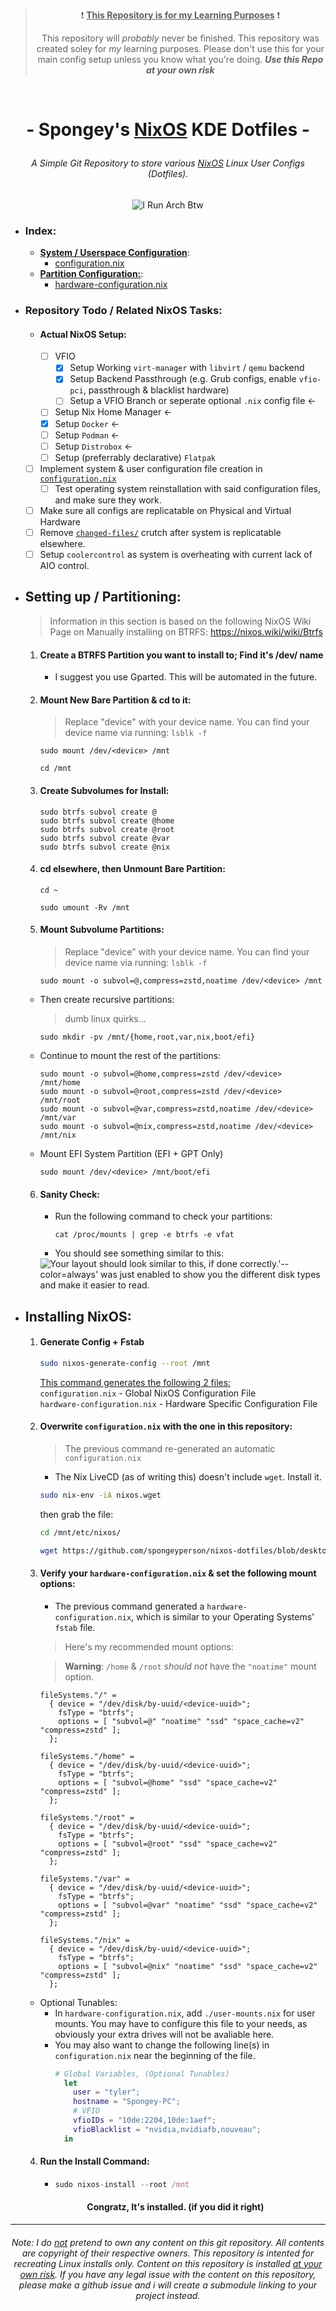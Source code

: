 > <p align=center> ❗ <u><b>This Repository is for my Learning Purposes</u></b> ❗ </p>
> <p align=center> This repository will <i>probably</i> never be finished. This repository was created soley for <i>my</i> learning purposes. Please don't use this for your main config setup unless you know what you're doing. <i><b>Use this Repo at your own risk</b></i></p>
<br>

# <p align=center>- Spongey's <u>NixOS</u> KDE Dotfiles -
###### <p align=center> A Simple Git Repository to store various <u>NixOS</u> Linux User Configs (Dotfiles).

<p align=center><img src="https://github.com/spongeyperson/nixos-dotfiles/assets/28176188/76d8c6cb-4faa-4621-925f-6229b3726cbd" title="I Run Arch Btw"></p>

- ### Index:
    - <u><b>System / Userspace Configuration</b></u>:
        - [configuration.nix](./etc/nixos/configuration.nix)
    - <u><b>Partition Configuration:</b></u>:
        - [hardware-configuration.nix](./etc/nixos/hardware-configuration.nix)


- ### Repository Todo / Related NixOS Tasks:
  - #### Actual NixOS Setup:
    - [ ] VFIO
      - [x] Setup Working `virt-manager` with `libvirt` / `qemu` backend
      - [x] Setup Backend Passthrough (e.g. Grub configs, enable `vfio-pci`, passthrough & blacklist hardware)
      - [ ] Setup a VFIO Branch or seperate optional `.nix` config file <-
    - [ ] Setup Nix Home Manager <- 
    - [x] Setup `Docker` <-
    - [ ] Setup `Podman` <- 
    - [ ] Setup `Distrobox` <-
    - [ ] Setup (preferrably declarative) `Flatpak` 
  - [ ] Implement system & user configuration file creation in [`configuration.nix`](./etc/nixos/configuration.nix)
    - [ ] Test operating system reinstallation with said configuration files, and make sure they work.
  - [ ] Make sure all configs are replicatable on Physical and Virtual Hardware
  - [ ] Remove [`changed-files/`](./changed-files/) crutch after system is replicatable elsewhere.
  - [ ] Setup `coolercontrol` as system is overheating with current lack of AIO control.

- ## Setting up / Partitioning:
    > Information in this section is based on the following NixOS Wiki Page on Manually installing on BTRFS: https://nixos.wiki/wiki/Btrfs 
    1) #### Create a BTRFS Partition you want to install to; Find it's /dev/<device> name
        - I suggest you use Gparted. This will be automated in the future.

    2) #### Mount New Bare Partition & cd to it:
        > Replace "device" with your device name. You can find your device name via running: `lsblk -f` 
        ```
        sudo mount /dev/<device> /mnt
        ```
        ```
        cd /mnt
        ```
    3) #### Create Subvolumes for Install:
        ```
        sudo btrfs subvol create @
        sudo btrfs subvol create @home
        sudo btrfs subvol create @root
        sudo btrfs subvol create @var
        sudo btrfs subvol create @nix
        ```
    4) #### cd elsewhere, then Unmount Bare Partition:
        ```
        cd ~
        ```

        ```
        sudo umount -Rv /mnt
        ```

    5) #### Mount Subvolume Partitions:
        > Replace "device" with your device name. You can find your device name via running: `lsblk -f` 

        ```
        sudo mount -o subvol=@,compress=zstd,noatime /dev/<device> /mnt
        ```
    - Then create recursive partitions:
        > dumb linux quirks...
        ```
        sudo mkdir -pv /mnt/{home,root,var,nix,boot/efi}
        ```
    - Continue to mount the rest of the partitions:
        ```
        sudo mount -o subvol=@home,compress=zstd /dev/<device> /mnt/home
        sudo mount -o subvol=@root,compress=zstd /dev/<device> /mnt/root
        sudo mount -o subvol=@var,compress=zstd,noatime /dev/<device> /mnt/var
        sudo mount -o subvol=@nix,compress=zstd,noatime /dev/<device> /mnt/nix
        ``` 
    - Mount EFI System Partition (EFI + GPT Only)
        ```
        sudo mount /dev/<device> /mnt/boot/efi
        ```
    6) #### Sanity Check:
        - Run the following command to check your partitions:
          ```
          cat /proc/mounts | grep -e btrfs -e vfat
          ```
        - You should see something similar to this:
        <img src="https://github.com/spongeyperson/nixos-dotfiles/assets/28176188/95de4518-393f-4fe0-8a85-7f5ae4acf5b5" title="Your layout should look similar to this, if done correctly.'--color=always' was just enabled to show you the different disk types and make it easier to read.">

- ## Installing NixOS:
    1) #### Generate Config + Fstab
        ```sh
        sudo nixos-generate-config --root /mnt
        ```
        <u>This command generates the following 2 files:</u><br>
        `configuration.nix` - Global NixOS Configuration File<br>
        `hardware-configuration.nix` - Hardware Specific Configuration File<br>
    2) #### Overwrite `configuration.nix` with the one in this repository:
        > The previous command re-generated an automatic `configuration.nix`
        - The Nix LiveCD (as of writing this) doesn't include `wget`. Install it.
        ```sh
        sudo nix-env -iA nixos.wget
        ```
        then grab the file:
        ```sh
        cd /mnt/etc/nixos/
        ```
        ```sh
        wget https://github.com/spongeyperson/nixos-dotfiles/blob/desktop/etc/nixos/configuration.nix
        ```
    3) #### Verify your `hardware-configuration.nix` & set the following mount options:
        - The previous command generated a `hardware-configuration.nix`, which is similar to your Operating Systems' `fstab` file.
        
        > Here's my recommended mount options:

        > **Warning**: `/home` & `/root` <i>should not</i> have the `"noatime"` mount option.
        ```
        fileSystems."/" =
          { device = "/dev/disk/by-uuid/<device-uuid>";
            fsType = "btrfs";
            options = [ "subvol=@" "noatime" "ssd" "space_cache=v2" "compress=zstd" ];
          };

        fileSystems."/home" =
          { device = "/dev/disk/by-uuid/<device-uuid>";
            fsType = "btrfs";
            options = [ "subvol=@home" "ssd" "space_cache=v2" "compress=zstd" ];
          };

        fileSystems."/root" =
          { device = "/dev/disk/by-uuid/<device-uuid>";
            fsType = "btrfs";
            options = [ "subvol=@root" "ssd" "space_cache=v2" "compress=zstd" ];
          };

        fileSystems."/var" =
          { device = "/dev/disk/by-uuid/<device-uuid>";
            fsType = "btrfs";
            options = [ "subvol=@var" "noatime" "ssd" "space_cache=v2" "compress=zstd" ];
          };

        fileSystems."/nix" =
          { device = "/dev/disk/by-uuid/<device-uuid>";
            fsType = "btrfs";
            options = [ "subvol=@nix" "noatime" "ssd" "space_cache=v2" "compress=zstd" ];
          };
        ```
    - Optional Tunables:
        - In `hardware-configuration.nix`, add `./user-mounts.nix` for user mounts. You may have to configure this file to your needs, as obviously your extra drives will not be avaliable here.
        - You may also want to change the following line(s) in `configuration.nix` near the beginning of the file.
          ```nix
          # Global Variables, (Optional Tunables)
            let
              user = "tyler";
              hostname = "Spongey-PC";
              # VFIO
              vfioIDs = "10de:2204,10de:1aef";
              vfioBlacklist = "nvidia,nvidiafb,nouveau";
            in
          ```
  4) #### Run the Install Command:
      - ```nix
        sudo nixos-install --root /mnt
        ```
  #### <center>Congratz, It's installed. (if you did it right)</center>

---
###### <p align=center> Note: I do <ins>not</ins> pretend to own any content on this git repository. All contents are copyright of their respective owners. This repository is intented for recreating Linux installs only. Content on this repository is installed <ins>at your own risk</ins>. If you have any legal issue with the content on this repository, please make a github issue and i will create a submodule linking to your project instead.</p>
